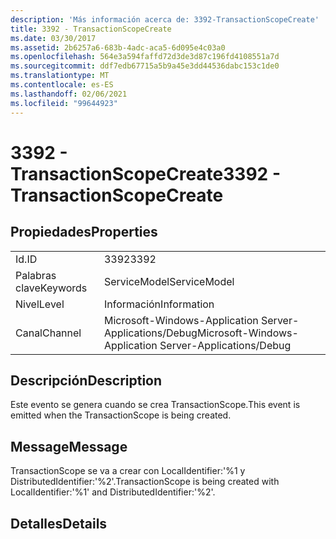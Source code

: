 ```yaml
---
description: 'Más información acerca de: 3392-TransactionScopeCreate'
title: 3392 - TransactionScopeCreate
ms.date: 03/30/2017
ms.assetid: 2b6257a6-683b-4adc-aca5-6d095e4c03a0
ms.openlocfilehash: 564e3a594faffd72d3de3d87c196fd4108551a7d
ms.sourcegitcommit: ddf7edb67715a5b9a45e3dd44536dabc153c1de0
ms.translationtype: MT
ms.contentlocale: es-ES
ms.lasthandoff: 02/06/2021
ms.locfileid: "99644923"
---
```

# <a name="3392---transactionscopecreate"></a><span data-ttu-id="3098a-103">3392 - TransactionScopeCreate</span><span class="sxs-lookup"><span data-stu-id="3098a-103">3392 - TransactionScopeCreate</span></span>

## <a name="properties"></a><span data-ttu-id="3098a-104">Propiedades</span><span class="sxs-lookup"><span data-stu-id="3098a-104">Properties</span></span>  
  
|||  
|-|-|  
|<span data-ttu-id="3098a-105">Id.</span><span class="sxs-lookup"><span data-stu-id="3098a-105">ID</span></span>|<span data-ttu-id="3098a-106">3392</span><span class="sxs-lookup"><span data-stu-id="3098a-106">3392</span></span>|  
|<span data-ttu-id="3098a-107">Palabras clave</span><span class="sxs-lookup"><span data-stu-id="3098a-107">Keywords</span></span>|<span data-ttu-id="3098a-108">ServiceModel</span><span class="sxs-lookup"><span data-stu-id="3098a-108">ServiceModel</span></span>|  
|<span data-ttu-id="3098a-109">Nivel</span><span class="sxs-lookup"><span data-stu-id="3098a-109">Level</span></span>|<span data-ttu-id="3098a-110">Información</span><span class="sxs-lookup"><span data-stu-id="3098a-110">Information</span></span>|  
|<span data-ttu-id="3098a-111">Canal</span><span class="sxs-lookup"><span data-stu-id="3098a-111">Channel</span></span>|<span data-ttu-id="3098a-112">Microsoft-Windows-Application Server-Applications/Debug</span><span class="sxs-lookup"><span data-stu-id="3098a-112">Microsoft-Windows-Application Server-Applications/Debug</span></span>|  
  
## <a name="description"></a><span data-ttu-id="3098a-113">Descripción</span><span class="sxs-lookup"><span data-stu-id="3098a-113">Description</span></span>  

 <span data-ttu-id="3098a-114">Este evento se genera cuando se crea TransactionScope.</span><span class="sxs-lookup"><span data-stu-id="3098a-114">This event is emitted when the TransactionScope is being created.</span></span>  
  
## <a name="message"></a><span data-ttu-id="3098a-115">Message</span><span class="sxs-lookup"><span data-stu-id="3098a-115">Message</span></span>  

 <span data-ttu-id="3098a-116">TransactionScope se va a crear con LocalIdentifier:'%1 y DistributedIdentifier:'%2'.</span><span class="sxs-lookup"><span data-stu-id="3098a-116">TransactionScope is being created with LocalIdentifier:'%1' and DistributedIdentifier:'%2'.</span></span>  
  
## <a name="details"></a><span data-ttu-id="3098a-117">Detalles</span><span class="sxs-lookup"><span data-stu-id="3098a-117">Details</span></span>
